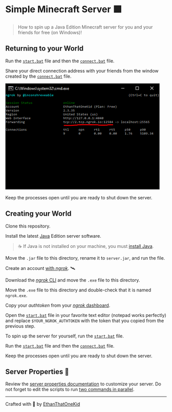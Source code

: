 # Simple Minecraft Server 🟩

> How to spin up a Java Edition Minecraft server for you and your friends for free (on Windows)!

## Returning to your World

Run the [`start.bat`](start.bat) file and then the [`connect.bat`](connect.bat) file.

Share your direct connection address with your friends from the window created by the [`connect.bat`](connect.bat) file.

![Successful *ngrok* tunneling.](media/ngrok_success.png)

Keep the processes open until you are ready to shut down the server.

## Creating your World

Clone this repository.

Install the latest [Java][java_server_download] Edition server software.

> ☕ If Java is not installed on your machine, you must [install Java][java_download].

Move the `.jar` file to this directory, rename it to `server.jar`, and run the file.

Create an account [with *ngrok*][ngrok_account]. 🛰

Download the [*ngrok* CLI][ngrok_download] and move the `.exe` file to this directory.

Move the `.exe` file to this directory and double-check that it is named `ngrok.exe`.

Copy your *authtoken* from your [*ngrok* dashboard][ngrok_connect].

Open the [`start.bat`](start.bat) file in your favorite text editor (notepad works perfectly) and replace `$YOUR_NGROK_AUTHTOKEN` with the token that you copied from the previous step.

To spin up the server for yourself, run the [`start.bat`](start.bat) file.

Run the [`start.bat`](start.bat) file and then the [`connect.bat`](connect.bat) file.

Keep the processes open until you are ready to shut down the server.

## Server Properties 🔑

Review the [server properties documentation][server_properties_wiki] to customize your server.
Do not forget to edit the scripts to run [two commands in parallel](https://stackoverflow.com/a/55519158).

----

Crafted with 💎 by [EthanThatOneKid][creator_site]

[creator_site]: http://www.ethandavidson.com/
[java_download]: https://java.com/en/
[java_server_download]: https://www.minecraft.net/en-us/download/server
[bedrock_server_download]: https://www.minecraft.net/en-us/download/server/bedrock
[ngrok_setup]: https://dashboard.ngrok.com/get-started/setup
[ngrok_success_img]: media/ngrok_success.png
[ngrok_account]: https://dashboard.ngrok.com/login
[ngrok_download]: https://ngrok.com/download
[ngrok_connect]: https://dashboard.ngrok.com/get-started/setup
[ngrok_setup]: #ngrok-setup-
[server_props]: #server-properties-
[server_properties_wiki]: https://minecraft.gamepedia.com/Server.properties
